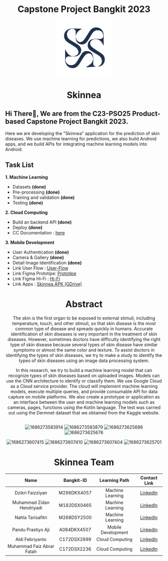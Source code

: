 <h1 align="center">Capstone Project Bangkit 2023</h1>

<p align="center">
  <img src="image/logo-0.png" alt="skinnea logo" height="180" />
</p>

<h1 align="center">Skinnea</h1>

<h2 align="left">Hi There👋, We are from the C23-PSO25 Product-based Capstone Project Bangkit 2023.</h2>
<p align="left">Here we are developing the "Skinnea" application for the prediction of skin diseases. We use machine learning for predictions, we also build Android apps, and we build APIs for integrating machine learning models into Android.</p>

<p align="left">
</p>


## **Task List**
**1. Machine Learning**
  * Datasets **(done)** 
  * Pre-processing **(done)**
  * Training and validation **(done)**
  * Testing **(done)**

**2. Cloud Computing**
  * Build an backend API **(done)**
  * Deploy **(done)**
  * CC Documentation : [here](https://github.com/Skinnea/project/tree/main/CC)

**3. Mobile Development**
  * User Authentication **(done)**
  * Camera & Gallery **(done)**
  * Detail Image Identification **(done)**
  * Link User Flow : [User-Flow](https://drive.google.com/file/d/16JQwdrTPrUSZfavVaqU3QSHpjuPhH2dD/view?usp=sharing)
  * Link Figma Prototipe: [Prototipe](https://www.figma.com/proto/EnUkq1tXmxfazQ7Uikmft5/Project-Capstone?type=design&node-id=35-117&scaling=scale-down&page-id=0%3A1&starting-point-node-id=35%3A117)
  * Link Figma Hi-Fi : [Hi-Fi](https://www.figma.com/file/EnUkq1tXmxfazQ7Uikmft5/Project-Capstone?type=design&node-id=0%3A1&t=jEphhzbAV2ql0IG2-1)
  * Link Apps : [Skinnea APK (GDrive)](https://drive.google.com/file/d/1CWNUyfLWHj1oNkrgvjzD5fcBpycawuOS/view?usp=share_link)
  
 <h1 align="center">Abstract</h1>

<div align="center">
The skin is the first organ to be exposed to external stimuli, including temperature, touch, and other stimuli, so that skin disease is the most common type of disease and spreads quickly in humans. Accurate identification of skin diseases is very important in the treatment of skin diseases. However, sometimes doctors have difficulty identifying the right type of skin disease because several types of skin disease have similar symptoms or almost the same color and texture. To assist doctors in identifying the types of skin diseases, we try to make a study to identify the types of skin diseases using an image data processing system.

In this research, we try to build a machine learning model that can recognize types of skin diseases based on uploaded images. Models can use the CNN architecture to identify or classify them. We use Google Cloud as a Cloud service provider. The cloud will implement machine learning models, execute multiple queries, and provide consumable API  for data capture on mobile platforms. We also create a prototype or application as an interface between the user and machine learning models such as cameras, pages, functions using the Kotlin language. The test was carried out using the Dermnet dataset that we obtained from the Kaggle website.

## 
![1686273583914](https://github.com/Skinnea/project/assets/46983155/5c74dba6-ffad-4e5a-96c6-90878ba77dc4)
![1686273583879](https://github.com/Skinnea/project/assets/46983155/d6bfa2cf-5b46-4526-966e-b63f0fb2c576)
![1686273625686](https://github.com/Skinnea/project/assets/46983155/08700e03-454a-4e83-94d6-acd961fa7969)
![1686273625676](https://github.com/Skinnea/project/assets/46983155/58480a90-5a8d-4099-9907-ce03b4d442c2)

 ![1686273607415](https://github.com/Skinnea/project/assets/46983155/f09886a3-d145-49cc-8e5d-e048acb68344)
![1686273607410](https://github.com/Skinnea/project/assets/46983155/0ef2da9b-3968-4f29-a23d-e0b441dc8055)
![1686273607404](https://github.com/Skinnea/project/assets/46983155/46590d73-fd91-4a09-9487-4935f1fe3efd)
![1686273625701](https://github.com/Skinnea/project/assets/46983155/d489b2ba-c2a0-4932-b7c9-1e9cc2782bf4)

<h1 align="center">Skinnea Team</h1>

|              Name              | Bangkit-ID  |   Learning Path    |                             Contact Link                                  |
| :----------------------------: | :--------:  | :----------------: | :----------------------------------------------------------------------:  |
|        Dzikri Faizziyan        | M296DKX4057 |  Machine Learning  |[LinkedIn](https://www.linkedin.com/in/dzikri-faizziyan-9b4796202)         |
|   Muhammad Zidan Hendriyadi    | M182DSX0465 |  Machine Learning  |[LinkedIn](https://www.linkedin.com/in/muhammad-zidan-hendriyadi-3a248b234)|
|       Nahla Tarisafitri        | M268DSY2500 |  Machine Learning  |[LinkedIn](https://www.linkedin.com/in/nahlatafi)                          |
|       Pandu Prastiyo Aji       | A084DKX4507 | Mobile Development |[LinkedIn](https://www.linkedin.com/in/pandu-prastiyo-aji-3082491b0)       |
|         Aldi Febriyanto        | C172DSX2899 |  Cloud Computing   |                 [LinkedIn](https://www.linkedin.com/in/aldi-febriyanto)   |
|    Muhammad Faiz Abrar Fatah   | C172DSX2236 |  Cloud Computing   |                 [LinkedIn](https://www.linkedin.com/in/muhfaiz)           |
</div>
